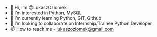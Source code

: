 - 👋 Hi, I’m @LukaszOziomek
- 👀 I’m interested in Python, MySQL
- 🌱 I’m currently learning Python, GIT, Github
- 💞️ I’m looking to collaborate on Internship/Trainee Python Developer
- 📫 How to reach me - lukaszoziomek@gmail.com

<!---
LukaszOziomek/LukaszOziomek is a ✨ special ✨ repository because its `README.md` (this file) appears on your GitHub profile.
You can click the Preview link to take a look at your changes.
--->
